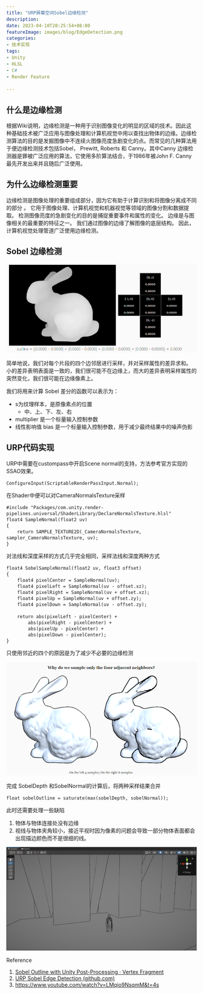 ```yaml
---
title: "URP屏幕空间Sobel边缘检测"
description: 
date: 2023-04-10T20:25:54+08:00
featureImage: images/blog/EdgeDetection.png
categories: 
- 技术实现
tags: 
- Unity
- HLSL
- C#
- Render Feature

---
```


## 什么是边缘检测

根据Wiki说明，边缘检测是一种用于识别图像变化的明显的区域的技术。因此这种基础技术被广泛应用与图像处理和计算机视觉中用以查找出物体的边缘。边缘检测算法的目的是发掘图像中不连续火图像亮度急剧变化的点。而常见的几种算法用于便边缘检测技术包括Sobel， Prewitt, Roberts 和 Canny。其中Canny 边缘检测器是罪被广泛应用的算法，它使用多阶算法结合，于1986年被John F. Canny最先开发出来并且随后广泛使用。

## 为什么边缘检测重要

边缘检测是图像处理的重要组成部分，因为它有助于计算识别和将图像分离成不同的部分 。 它用于图像处理、计算机视觉和机器视觉等领域的图像分割和数据提取。 检测图像亮度的急剧变化的目的是捕捉重要事件和属性的变化。 边缘是与图像相关的最重要的特征之一。 我们通过图像的边缘了解图像的底层结构。 因此，计算机视觉处理管道广泛使用边缘检测。

## Sobel 边缘检测

![image-20230405214406310](image-20230405214406310.png)

简单地说，我们对每个片段的四个边邻居进行采样，并对采样属性的差异求和。 小的差异表明表面是一致的，我们很可能不在边缘上，而大的差异表明采样属性的突然变化，我们很可能在边缘像素上。

我们将用来计算 Sobel 差分的函数可以表示为： 

-   s为纹理样本，是原像素点的位置
    -   中、上、下、左、右
-    multiplier 是一个标量输入控制参数
-   线性影响值 bias 是一个标量输入控制参数，用于减少最终结果中的噪声伪影

## URP代码实现

URP中需要在custompass中开启Scene normal的支持，方法参考官方实现的SSAO效果。

```HLSL
ConfigureInput(ScriptableRenderPassInput.Normal);
```

在Shader中便可以对CameraNormalsTexture采样

```HLSL
#include "Packages/com.unity.render-pipelines.universal/ShaderLibrary/DeclareNormalsTexture.hlsl"
float4 SampleNormal(float2 uv)
{
	return SAMPLE_TEXTURE2D(_CameraNormalsTexture, sampler_CameraNormalsTexture, uv);
}
```

对法线和深度采样的方式几乎完全相同，采样法线和深度两种方式

```HLSL
float4 SobelSampleNormal(float2 uv, float3 offset)
{
    float4 pixelCenter = SampleNormal(uv);
    float4 pixelLeft = SampleNormal(uv - offset.xz);
    float4 pixelRight = SampleNormal(uv + offset.xz);
    float4 pixelUp = SampleNormal(uv + offset.zy);
    float4 pixelDown = SampleNormal(uv - offset.zy);

    return abs(pixelLeft - pixelCenter) +
        abs(pixelRight - pixelCenter) +
        abs(pixelUp - pixelCenter) +
        abs(pixelDown - pixelCenter);
}
```

只使用邻近的四个的原因是为了减少不必要的边缘检测

![image-20230405214231385](image-20230405214231385.png)



完成 SobelDepth 和SobelNormal的计算后，将两种采样结果合并

```HLSL
float sobelOutline = saturate(max(sobelDepth, sobelNormal));
```

此时还需要处理一些缺陷

1.   物体与物体连接处没有边缘
2.   视线与物体夹角较小，接近平视时因为像素的问题会导致一部分物体表面都会出现描边颜色而不是很细的线。

![image-20230406163719513](image-20230406163719513.png)

Reference 

1.   [Sobel Outline with Unity Post-Processing · Vertex Fragment](https://www.vertexfragment.com/ramblings/unity-postprocessing-sobel-outline/)
2.   [URP Sobel Edge Detection (github.com)](https://gist.github.com/Kampter/735105576b7df2b4577ab479e528bdab)
3.   https://www.youtube.com/watch?v=LMqio9NsqmM&t=4s